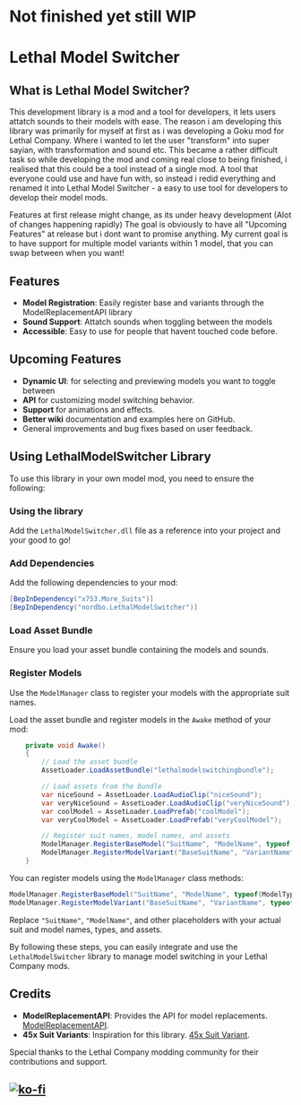 # Not finished yet still WIP
# Lethal Model Switcher

## What is Lethal Model Switcher?

This development library is a mod and a tool for developers, it lets users attatch sounds to their models with ease.
The reason i am developing this library was primarily for myself at first as i was developing a Goku mod for Lethal Company.
Where i wanted to let the user "transform" into super sayian, with transformation and sound etc.
This became a rather difficult task so while developing the mod and coming real close to being finished, i realised that this could be a tool instead of a single mod.
A tool that everyone could use and have fun with, so instead i redid everything and
renamed it into Lethal Model Switcher - a easy to use tool for developers to develop their model mods.

Features at first release might change, as its under heavy development (Alot of changes happening rapidly)
The goal is obviously to have all "Upcoming Features" at release but i dont want to promise anything.
My current goal is to have support for multiple model variants within 1 model, that you can swap between when you want!

## Features
- **Model Registration**: Easily register base and variants through the ModelReplacementAPI library
- **Sound Support**: Attatch sounds when toggling between the models
- **Accessible**: Easy to use for people that havent touched code before.

## Upcoming Features


- **Dynamic UI**: for selecting and previewing models you want to toggle between
- **API** for customizing model switching behavior.
- **Support** for animations and effects.
- **Better wiki** documentation and examples here on GitHub.
- General improvements and bug fixes based on user feedback.

## Using LethalModelSwitcher Library

To use this library in your own model mod, you need to ensure the following:

### Using the library
Add the `LethalModelSwitcher.dll` file as a reference into your project and your good to go!

### Add Dependencies

Add the following dependencies to your mod:

```csharp
[BepInDependency("x753.More_Suits")]
[BepInDependency("nordbo.LethalModelSwitcher")]
```

### Load Asset Bundle

Ensure you load your asset bundle containing the models and sounds.

### Register Models

Use the `ModelManager` class to register your models with the appropriate suit names.

Load the asset bundle and register models in the `Awake` method of your mod:

```csharp
    private void Awake()
    {
        // Load the asset bundle
        AssetLoader.LoadAssetBundle("lethalmodelswitchingbundle");

        // Load assets from the bundle
        var niceSound = AssetLoader.LoadAudioClip("niceSound");
        var veryNiceSound = AssetLoader.LoadAudioClip("veryNiceSound");
        var coolModel = AssetLoader.LoadPrefab("coolModel");
        var veryCoolModel = AssetLoader.LoadPrefab("veryCoolModel");

        // Register suit names, model names, and assets
        ModelManager.RegisterBaseModel("SuitName", "ModelName", typeof(ModelType), audioClip, modelPrefab);
        ModelManager.RegisterModelVariant("BaseSuitName", "VariantName", typeof(VariantType), audioClip, modelPrefab);
    }
```

You can register models using the `ModelManager` class methods:

```csharp
ModelManager.RegisterBaseModel("SuitName", "ModelName", typeof(ModelType), audioClip, modelPrefab);
ModelManager.RegisterModelVariant("BaseSuitName", "VariantName", typeof(VariantType), audioClip, modelPrefab);
```

Replace `"SuitName"`, `"ModelName"`, and other placeholders with your actual suit and model names, types, and assets.

By following these steps, you can easily integrate and use the `LethalModelSwitcher` library to manage model switching in your Lethal Company mods.

## Credits
- **ModelReplacementAPI**: Provides the API for model replacements. [ModelReplacementAPI](https://thunderstore.io/c/lethal-company/p/BunyaPineTree/ModelReplacementAPI/).
- **45x Suit Variants**: Inspiration for this library. [45x Suit Variant](https://thunderstore.io/c/lethal-company/p/45x_Dev/45x_Suit_Variants/).

Special thanks to the Lethal Company modding community for their contributions and support.

[![ko-fi](https://ko-fi.com/img/githubbutton_sm.svg)](https://ko-fi.com/I2I4XZ2R6)
---

